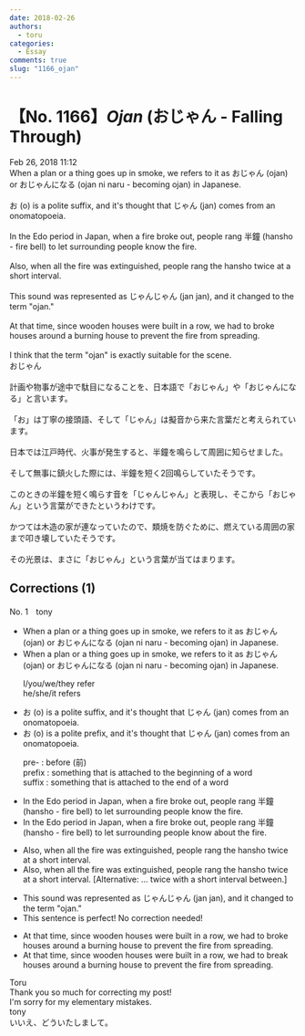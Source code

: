 ```yaml
---
date: 2018-02-26
authors:
  - toru
categories:
  - Essay
comments: true
slug: "1166_ojan"
---
```


# 【No. 1166】<strong><em>Ojan</strong></em> (おじゃん - Falling Through)
<div class="date">Feb 26, 2018 11:12</div>
<div id="post"><div id="body_show_ori">
When a plan or a thing goes up in smoke, we refers to it as おじゃん (ojan) or おじゃんになる (ojan ni naru - becoming ojan) in Japanese.<br/><br/>お (o) is a polite suffix, and it's thought that じゃん (jan) comes from an onomatopoeia.<br/><br/>In the Edo period in Japan, when a fire broke out, people rang 半鐘 (hansho - fire bell) to let surrounding people know the fire.<br/><br/>Also, when all the fire was extinguished, people rang the hansho twice at a short interval.<br/><br/>This sound was represented as じゃんじゃん (jan jan), and it changed to the term "ojan."<br/><br/>At that time, since wooden houses were built in a row, we had to broke houses around a burning house to prevent the fire from spreading.<br/><br/>I think that the term "ojan" is exactly suitable for the scene.
</div></div>

<!-- more -->

<div id="post_ja"><div id="body_show_mo">
おじゃん<br/><br/>計画や物事が途中で駄目になることを、日本語で「おじゃん」や「おじゃんになる」と言います。<br/><br/>「お」は丁寧の接頭語、そして「じゃん」は擬音から来た言葉だと考えられています。<br/><br/>日本では江戸時代、火事が発生すると、半鐘を鳴らして周囲に知らせました。<br/><br/>そして無事に鎮火した際には、半鐘を短く2回鳴らしていたそうです。<br/><br/>このときの半鐘を短く鳴らす音を「じゃんじゃん」と表現し、そこから「おじゃん」という言葉ができたというわけです。<br/><br/>かつては木造の家が連なっていたので、類焼を防ぐために、燃えている周囲の家まで叩き壊していたそうです。<br/><br/>その光景は、まさに「おじゃん」という言葉が当てはまります。
</div></div>

## Corrections (1)
<div id="block"><div class="first_name"> No. 1　<span class="just_name">tony</span></div><div id="block2">
<ul class="correction_field">
<li class="incorrect">When a plan or a thing goes up in smoke, we refers to it as おじゃん (ojan) or おじゃんになる (ojan ni naru - becoming ojan) in Japanese.</li>
<li class="corrected correct">
When a plan or a thing goes up in smoke, we refer<span class="f_red"><span class="sline">s</span></span> to it as おじゃん (ojan) or おじゃんになる (ojan ni naru - becoming ojan) in Japanese.
<p class="correction_comment">I/you/we/they refer<br/>he/she/it refers</p>
</li>
</ul>
<ul class="correction_field">
<li class="incorrect">お (o) is a polite suffix, and it's thought that じゃん (jan) comes from an onomatopoeia.</li>
<li class="corrected correct">
お (o) is a polite <span class="f_red">pre</span>fix, and it's thought that じゃん (jan) comes from an onomatopoeia.
<p class="correction_comment">pre- : before (前)<br/>prefix : something that is attached to the beginning of a word<br/>suffix : something that is attached to the end of a word</p>
</li>
</ul>
<ul class="correction_field">
<li class="incorrect">In the Edo period in Japan, when a fire broke out, people rang 半鐘 (hansho - fire bell) to let surrounding people know the fire.</li>
<li class="corrected correct">
In the Edo period in Japan, when a fire broke out, people rang 半鐘 (hansho - fire bell) to let surrounding people know <span class="f_red">about</span> the fire.
</li>
</ul>
<ul class="correction_field">
<li class="incorrect">Also, when all the fire was extinguished, people rang the hansho twice at a short interval.</li>
<li class="corrected correct">
Also, when all the fire was extinguished, people rang the hansho twice at a short interval. [Alternative: ... twice with a short interval between.]
</li>
</ul>
<ul class="correction_field">
<li class="incorrect">This sound was represented as じゃんじゃん (jan jan), and it changed to the term "ojan."</li>
<li class="corrected perfect">This sentence is perfect! No correction needed!</li>
</ul>
<ul class="correction_field">
<li class="incorrect">At that time, since wooden houses were built in a row, we had to broke houses around a burning house to prevent the fire from spreading.</li>
<li class="corrected correct">
At that time, since wooden houses were built in a row, we had to <span class="f_red">break</span> houses around a burning house to prevent the fire from spreading.
</li>
</ul>
</div><div class="name"><span class="just_name">Toru</span><br>
Thank you so much for correcting my post!<br/>I'm sorry for my elementary mistakes.
</div>
<div class="name"><span class="just_name">tony</span><br>
いいえ、どういたしまして。
</div>
</div>
